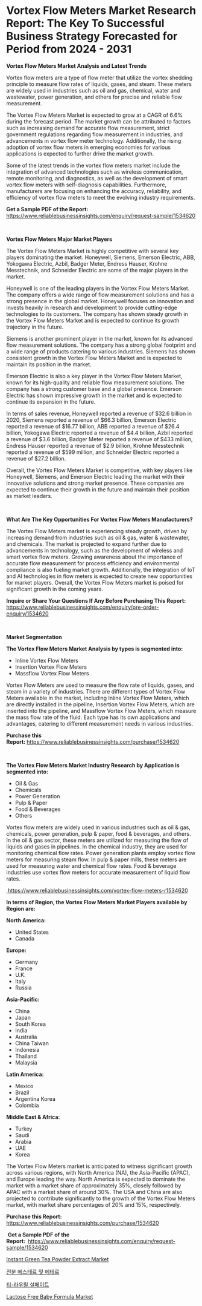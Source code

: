 <p><h1>Vortex Flow Meters Market Research Report: The Key To Successful Business Strategy Forecasted for Period from 2024 - 2031</h1></p><p><strong>Vortex Flow Meters Market Analysis and Latest Trends</strong></p>
<p><p>Vortex flow meters are a type of flow meter that utilize the vortex shedding principle to measure flow rates of liquids, gases, and steam. These meters are widely used in industries such as oil and gas, chemical, water and wastewater, power generation, and others for precise and reliable flow measurement.</p><p>The Vortex Flow Meters Market is expected to grow at a CAGR of 6.6% during the forecast period. The market growth can be attributed to factors such as increasing demand for accurate flow measurement, strict government regulations regarding flow measurement in industries, and advancements in vortex flow meter technology. Additionally, the rising adoption of vortex flow meters in emerging economies for various applications is expected to further drive the market growth.</p><p>Some of the latest trends in the vortex flow meters market include the integration of advanced technologies such as wireless communication, remote monitoring, and diagnostics, as well as the development of smart vortex flow meters with self-diagnosis capabilities. Furthermore, manufacturers are focusing on enhancing the accuracy, reliability, and efficiency of vortex flow meters to meet the evolving industry requirements.</p></p>
<p><strong>Get a Sample PDF of the Report:&nbsp;</strong> <a href="https://www.reliablebusinessinsights.com/enquiry/request-sample/1534620">https://www.reliablebusinessinsights.com/enquiry/request-sample/1534620</a></p>
<p>&nbsp;</p>
<p><strong>Vortex Flow Meters Major Market Players</strong></p>
<p><p>The Vortex Flow Meters Market is highly competitive with several key players dominating the market. Honeywell, Siemens, Emerson Electric, ABB, Yokogawa Electric, Azbil, Badger Meter, Endress Hauser, Krohne Messtechnik, and Schneider Electric are some of the major players in the market.</p><p>Honeywell is one of the leading players in the Vortex Flow Meters Market. The company offers a wide range of flow measurement solutions and has a strong presence in the global market. Honeywell focuses on innovation and invests heavily in research and development to provide cutting-edge technologies to its customers. The company has shown steady growth in the Vortex Flow Meters Market and is expected to continue its growth trajectory in the future.</p><p>Siemens is another prominent player in the market, known for its advanced flow measurement solutions. The company has a strong global footprint and a wide range of products catering to various industries. Siemens has shown consistent growth in the Vortex Flow Meters Market and is expected to maintain its position in the market.</p><p>Emerson Electric is also a key player in the Vortex Flow Meters Market, known for its high-quality and reliable flow measurement solutions. The company has a strong customer base and a global presence. Emerson Electric has shown impressive growth in the market and is expected to continue its expansion in the future.</p><p>In terms of sales revenue, Honeywell reported a revenue of $32.6 billion in 2020, Siemens reported a revenue of $66.3 billion, Emerson Electric reported a revenue of $16.77 billion, ABB reported a revenue of $26.4 billion, Yokogawa Electric reported a revenue of $4.4 billion, Azbil reported a revenue of $3.6 billion, Badger Meter reported a revenue of $433 million, Endress Hauser reported a revenue of $2.9 billion, Krohne Messtechnik reported a revenue of $599 million, and Schneider Electric reported a revenue of $27.2 billion. </p><p>Overall, the Vortex Flow Meters Market is competitive, with key players like Honeywell, Siemens, and Emerson Electric leading the market with their innovative solutions and strong market presence. These companies are expected to continue their growth in the future and maintain their position as market leaders.</p></p>
<p>&nbsp;</p>
<p><strong>What Are The Key Opportunities For Vortex Flow Meters Manufacturers?</strong></p>
<p><p>The Vortex Flow Meters market is experiencing steady growth, driven by increasing demand from industries such as oil & gas, water & wastewater, and chemicals. The market is projected to expand further due to advancements in technology, such as the development of wireless and smart vortex flow meters. Growing awareness about the importance of accurate flow measurement for process efficiency and environmental compliance is also fueling market growth. Additionally, the integration of IoT and AI technologies in flow meters is expected to create new opportunities for market players. Overall, the Vortex Flow Meters market is poised for significant growth in the coming years.</p></p>
<p><strong>Inquire or Share Your Questions If Any Before Purchasing This Report:</strong> <a href="https://www.reliablebusinessinsights.com/enquiry/pre-order-enquiry/1534620">https://www.reliablebusinessinsights.com/enquiry/pre-order-enquiry/1534620</a></p>
<p>&nbsp;</p>
<p><strong>Market Segmentation</strong></p>
<p><strong>The Vortex Flow Meters Market Analysis by types is segmented into:</strong></p>
<p><ul><li>Inline Vortex Flow Meters</li><li>Insertion Vortex Flow Meters</li><li>Massflow Vortex Flow Meters</li></ul></p>
<p><p>Vortex Flow Meters are used to measure the flow rate of liquids, gases, and steam in a variety of industries. There are different types of Vortex Flow Meters available in the market, including Inline Vortex Flow Meters, which are directly installed in the pipeline, Insertion Vortex Flow Meters, which are inserted into the pipeline, and Massflow Vortex Flow Meters, which measure the mass flow rate of the fluid. Each type has its own applications and advantages, catering to different measurement needs in various industries.</p></p>
<p><strong>Purchase this Report:&nbsp;</strong><a href="https://www.reliablebusinessinsights.com/purchase/1534620">https://www.reliablebusinessinsights.com/purchase/1534620</a></p>
<p>&nbsp;</p>
<p><strong>The Vortex Flow Meters Market Industry Research by Application is segmented into:</strong></p>
<p><ul><li>Oil & Gas</li><li>Chemicals</li><li>Power Generation</li><li>Pulp & Paper</li><li>Food & Beverages</li><li>Others</li></ul></p>
<p><p>Vortex flow meters are widely used in various industries such as oil & gas, chemicals, power generation, pulp & paper, food & beverages, and others. In the oil & gas sector, these meters are utilized for measuring the flow of liquids and gases in pipelines. In the chemical industry, they are used for monitoring chemical flow rates. Power generation plants employ vortex flow meters for measuring steam flow. In pulp & paper mills, these meters are used for measuring water and chemical flow rates. Food & beverage industries use vortex flow meters for accurate measurement of liquid flow rates.</p></p>
<p><a href="https://www.reliablebusinessinsights.com/vortex-flow-meters-r1534620">&nbsp;https://www.reliablebusinessinsights.com/vortex-flow-meters-r1534620</a></p>
<p><strong>In terms of Region, the Vortex Flow Meters Market Players available by Region are:</strong></p>
<p>
    <p> <strong> North America: </strong>
        <ul>
            <li>United States</li>
            <li>Canada</li>
        </ul>
        </p> 
    <p> <strong> Europe: </strong>
        <ul>
            <li>Germany</li>
            <li>France</li>
            <li>U.K.</li>
            <li>Italy</li>
            <li>Russia</li>
        </ul>
        </p> 
    <p> <strong> Asia-Pacific: </strong>
        <ul>
            <li>China</li>
            <li>Japan</li>
            <li>South Korea</li>
            <li>India</li>
            <li>Australia</li>
            <li>China Taiwan</li>
            <li>Indonesia</li>
            <li>Thailand</li>
            <li>Malaysia</li>
        </ul>
        </p> 
    <p> <strong> Latin America: </strong>
        <ul>
            <li>Mexico</li>
            <li>Brazil</li>
            <li>Argentina Korea</li>
            <li>Colombia</li>
        </ul>
        </p> 
    <p> <strong> Middle East & Africa: </strong>
        <ul>
            <li>Turkey</li>
            <li>Saudi</li>
            <li>Arabia</li>
            <li>UAE</li>
            <li>Korea</li>
        </ul>
    </p>
    </p>
<p><p>The Vortex Flow Meters market is anticipated to witness significant growth across various regions, with North America (NA), the Asia-Pacific (APAC), and Europe leading the way. North America is expected to dominate the market with a market share of approximately 35%, closely followed by APAC with a market share of around 30%. The USA and China are also projected to contribute significantly to the growth of the Vortex Flow Meters market, with market share percentages of 20% and 15%, respectively.</p></p>
<p><strong>Purchase this Report: </strong><a href="https://www.reliablebusinessinsights.com/purchase/1534620">https://www.reliablebusinessinsights.com/purchase/1534620</a></p>
<p>&nbsp;<strong>Get a Sample PDF of the Report:&nbsp;&nbsp;</strong><a href="https://www.reliablebusinessinsights.com/enquiry/request-sample/1534620">https://www.reliablebusinessinsights.com/enquiry/request-sample/1534620</a></p>
<p><strong></strong></p>
<p><p><a href="https://github.com/JermaineCrona2023/Market-Research-Report-List-1/blob/main/instant-green-tea-powder-extract-market.md">Instant Green Tea Powder Extract Market</a></p><p><a href="https://medium.com/@bartlakin95/%EC%A0%84%EB%B6%84-%EC%97%90%EC%8A%A4%ED%85%8C%EB%A5%B4-%EB%B0%8F-%EC%97%90%ED%85%8C%EB%A5%B4-%EC%8B%9C%EC%9E%A5-2024%EB%85%84%EB%B6%80%ED%84%B0-2031%EB%85%84%EA%B9%8C%EC%A7%80%EC%9D%98-%EC%82%B0%EC%97%85-%EB%8F%99%ED%96%A5-%EB%B0%8F-%EC%98%88%EC%B8%A1-ce48c1ec4e91">전분 에스테르 및 에테르</a></p><p><a href="https://medium.com/@mekhirenner_87471/%ED%8B%B0%EC%95%8C-%EB%A1%9C%EB%A6%B4-%ED%99%A9%EC%82%B0%EC%97%BC-%EC%8B%9C%EC%9E%A5-%EC%A1%B0%EC%82%AC-%EB%B3%B4%EA%B3%A0%EC%84%9C%EC%97%90%EB%8A%94-2024%EB%85%84%EB%B6%80%ED%84%B0-2031%EB%85%84%EA%B9%8C%EC%A7%80-cagr%EB%A1%9C-%EC%98%88%EC%B8%A1%EB%90%9C-%EC%8B%9C%EC%9E%A5-%EA%B7%9C%EB%AA%A8-%EC%A0%90%EC%9C%A0%EC%9C%A8-%EB%B0%8F-%EC%84%B1%EC%9E%A5%EB%A5%A0%EC%97%90-%EB%8C%80%ED%95%9C-%EB%B6%84%EC%84%9D%EC%9D%B4-%ED%8F%AC%ED%95%A8%EB%90%98%EC%96%B4-%EC%9E%88%EC%8A%B5%EB%8B%88%EB%8B%A4-e4cb78fa571f">티-라우릴 설페이트</a></p><p><a href="https://github.com/ctanaka235/Market-Research-Report-List-1/blob/main/lactose-free-baby-formula-market.md">Lactose Free Baby Formula Market</a></p></p>